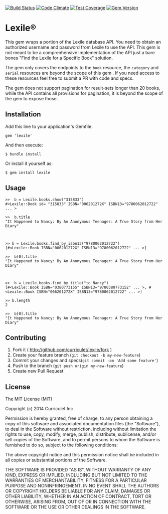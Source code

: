 [![Build Status](https://travis-ci.org/curriculet/lexile.svg?branch=master)](https://travis-ci.org/Curriculet/Lexile) 
[![Code Climate](https://codeclimate.com/github/curriculet/lexile/badges/gpa.svg)](https://codeclimate.com/github/curriculet/lexile)
[![Test Coverage](https://codeclimate.com/github/curriculet/lexile/badges/coverage.svg)](https://codeclimate.com/github/curriculet/lexile)
[![Gem Version](https://badge.fury.io/rb/lexile.svg)](http://badge.fury.io/rb/lexile)

# Lexile® 

This gem wraps a portion of the Lexile database API. You need to obtain an
authorized username and password from Lexile to use the API. This gem is not
meant to be a comprenhensive implementation of the API just a bare bones
"Find the Lexile for a Specific Book" solution.

The gem only covers the endpoints to the `book` resource, the `category` and
`serial` resources are beyond the scope of this gem . If you need access
 to these resources feel free to submit a PR with code and specs.

The gem does not support pagination for result-sets longer than 20 books, while
the API contains all provisions for pagination, it is beyond the scope of the
gem to expose those.

## Installation

Add this line to your application's Gemfile:

    gem 'lexile'

And then execute:

    $ bundle install

Or install it yourself as:

    $ gem install lexile

## Usage

    >>  b = Lexile.books.show("315833")
    #<Lexile::Book id= "315833" ISBN="006201272X" ISBN13="9780062012722" ... >

    >>  b.title
    "It Happened to Nancy: By An Anonymous Teenager: A True Story from Her Diary"



    >> b = Lexile.books.find_by_isbn13("9780062012722")
    [#<Lexile::Book ISBN="006201272X" ISBN13="9780062012722" ... >]

    >>  b[0].title
    "It Happened to Nancy: By An Anonymous Teenager: A True Story from Her Diary"



    >>  b = Lexile.books.find_by_title("to Nancy")
    [#<Lexile::Book ISBN="0380773155" ISBN13="9780380773152" ... >, #<Lexile::Book ISBN="006201272X" ISBN13="9780062012722" ... >]

    >> b.length
    2

    >>  b[0].title
    "It Happened to Nancy: By An Anonymous Teenager: A True Story from Her Diary"


## Contributing

1. Fork it ( http://github.com/curriculet/lexile/fork )
2. Create your feature branch (`git checkout -b my-new-feature`)
3. Commit your changes and specs(`git commit -am 'Add some feature'`)
4. Push to the branch (`git push origin my-new-feature`)
5. Create new Pull Request

## License

The MIT License (MIT)

Copyright (c) 2014 Curriculet Inc

Permission is hereby granted, free of charge, to any person obtaining a copy
of this software and associated documentation files (the "Software"), to deal
in the Software without restriction, including without limitation the rights
to use, copy, modify, merge, publish, distribute, sublicense, and/or sell
copies of the Software, and to permit persons to whom the Software is
furnished to do so, subject to the following conditions:

The above copyright notice and this permission notice shall be included in
all copies or substantial portions of the Software.

THE SOFTWARE IS PROVIDED "AS IS", WITHOUT WARRANTY OF ANY KIND, EXPRESS OR
IMPLIED, INCLUDING BUT NOT LIMITED TO THE WARRANTIES OF MERCHANTABILITY,
FITNESS FOR A PARTICULAR PURPOSE AND NONINFRINGEMENT. IN NO EVENT SHALL THE
AUTHORS OR COPYRIGHT HOLDERS BE LIABLE FOR ANY CLAIM, DAMAGES OR OTHER
LIABILITY, WHETHER IN AN ACTION OF CONTRACT, TORT OR OTHERWISE, ARISING FROM,
OUT OF OR IN CONNECTION WITH THE SOFTWARE OR THE USE OR OTHER DEALINGS IN
THE SOFTWARE.